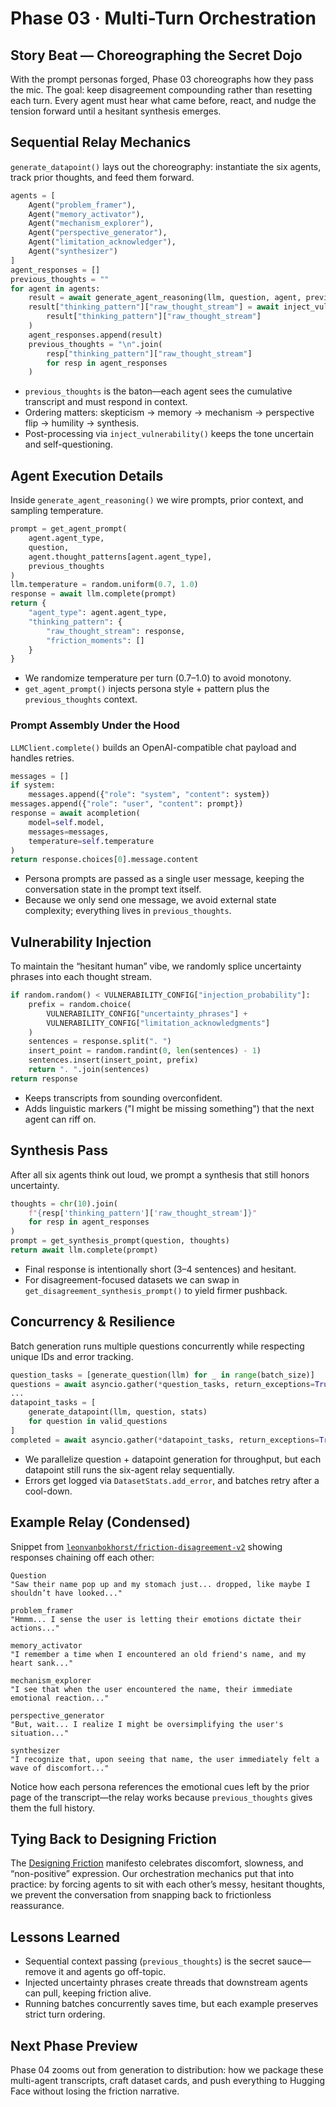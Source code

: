 # Phase 03 · Multi-Turn Orchestration

## Story Beat — Choreographing the Secret Dojo

With the prompt personas forged, Phase 03 choreographs how they pass the mic. The goal: keep disagreement compounding rather than resetting each turn. Every agent must hear what came before, react, and nudge the tension forward until a hesitant synthesis emerges.

## Sequential Relay Mechanics

`generate_datapoint()` lays out the choreography: instantiate the six agents, track prior thoughts, and feed them forward.

```127:170:src/friction_reasoning/dataset/generate_dataset.py
agents = [
    Agent("problem_framer"),
    Agent("memory_activator"),
    Agent("mechanism_explorer"),
    Agent("perspective_generator"),
    Agent("limitation_acknowledger"),
    Agent("synthesizer")
]
agent_responses = []
previous_thoughts = ""
for agent in agents:
    result = await generate_agent_reasoning(llm, question, agent, previous_thoughts)
    result["thinking_pattern"]["raw_thought_stream"] = await inject_vulnerability(
        result["thinking_pattern"]["raw_thought_stream"]
    )
    agent_responses.append(result)
    previous_thoughts = "\n".join(
        resp["thinking_pattern"]["raw_thought_stream"]
        for resp in agent_responses
    )
```

- `previous_thoughts` is the baton—each agent sees the cumulative transcript and must respond in context.
- Ordering matters: skepticism → memory → mechanism → perspective flip → humility → synthesis.
- Post-processing via `inject_vulnerability()` keeps the tone uncertain and self-questioning.

## Agent Execution Details

Inside `generate_agent_reasoning()` we wire prompts, prior context, and sampling temperature.

```42:59:src/friction_reasoning/agent_reasoning.py
prompt = get_agent_prompt(
    agent.agent_type,
    question,
    agent.thought_patterns[agent.agent_type],
    previous_thoughts
)
llm.temperature = random.uniform(0.7, 1.0)
response = await llm.complete(prompt)
return {
    "agent_type": agent.agent_type,
    "thinking_pattern": {
        "raw_thought_stream": response,
        "friction_moments": []
    }
}
```

- We randomize temperature per turn (0.7–1.0) to avoid monotony.
- `get_agent_prompt()` injects persona style + pattern plus the `previous_thoughts` context.

### Prompt Assembly Under the Hood

`LLMClient.complete()` builds an OpenAI-compatible chat payload and handles retries.

```19:44:src/friction_reasoning/llm/client.py
messages = []
if system:
    messages.append({"role": "system", "content": system})
messages.append({"role": "user", "content": prompt})
response = await acompletion(
    model=self.model,
    messages=messages,
    temperature=self.temperature
)
return response.choices[0].message.content
```

- Persona prompts are passed as a single user message, keeping the conversation state in the prompt text itself.
- Because we only send one message, we avoid external state complexity; everything lives in `previous_thoughts`.

## Vulnerability Injection

To maintain the “hesitant human” vibe, we randomly splice uncertainty phrases into each thought stream.

```113:125:src/friction_reasoning/dataset/generate_dataset.py
if random.random() < VULNERABILITY_CONFIG["injection_probability"]:
    prefix = random.choice(
        VULNERABILITY_CONFIG["uncertainty_phrases"] +
        VULNERABILITY_CONFIG["limitation_acknowledgments"]
    )
    sentences = response.split(". ")
    insert_point = random.randint(0, len(sentences) - 1)
    sentences.insert(insert_point, prefix)
    return ". ".join(sentences)
return response
```

- Keeps transcripts from sounding overconfident.
- Adds linguistic markers ("I might be missing something") that the next agent can riff on.

## Synthesis Pass

After all six agents think out loud, we prompt a synthesis that still honors uncertainty.

```61:66:src/friction_reasoning/agent_reasoning.py
thoughts = chr(10).join(
    f"{resp['thinking_pattern']['raw_thought_stream']}"
    for resp in agent_responses
)
prompt = get_synthesis_prompt(question, thoughts)
return await llm.complete(prompt)
```

- Final response is intentionally short (3–4 sentences) and hesitant.
- For disagreement-focused datasets we can swap in `get_disagreement_synthesis_prompt()` to yield firmer pushback.

## Concurrency & Resilience

Batch generation runs multiple questions concurrently while respecting unique IDs and error tracking.

```187:222:src/friction_reasoning/dataset/generate_dataset.py
question_tasks = [generate_question(llm) for _ in range(batch_size)]
questions = await asyncio.gather(*question_tasks, return_exceptions=True)
...
datapoint_tasks = [
    generate_datapoint(llm, question, stats)
    for question in valid_questions
]
completed = await asyncio.gather(*datapoint_tasks, return_exceptions=True)
```

- We parallelize question + datapoint generation for throughput, but each datapoint still runs the six-agent relay sequentially.
- Errors get logged via `DatasetStats.add_error`, and batches retry after a cool-down.

## Example Relay (Condensed)

Snippet from [`leonvanbokhorst/friction-disagreement-v2`](https://huggingface.co/datasets/leonvanbokhorst/friction-disagreement-v2) showing responses chaining off each other:

```
Question
"Saw their name pop up and my stomach just... dropped, like maybe I shouldn’t have looked..."

problem_framer
"Hmmm... I sense the user is letting their emotions dictate their actions..."

memory_activator
"I remember a time when I encountered an old friend's name, and my heart sank..."

mechanism_explorer
"I see that when the user encountered the name, their immediate emotional reaction..."

perspective_generator
"But, wait... I realize I might be oversimplifying the user's situation..."

synthesizer
"I recognize that, upon seeing that name, the user immediately felt a wave of discomfort..."
```

Notice how each persona references the emotional cues left by the prior page of the transcript—the relay works because `previous_thoughts` gives them the full history.

## Tying Back to Designing Friction

The [Designing Friction](https://designingfriction.com) manifesto celebrates discomfort, slowness, and “non-positive” expression. Our orchestration mechanics put that into practice: by forcing agents to sit with each other’s messy, hesitant thoughts, we prevent the conversation from snapping back to frictionless reassurance.

## Lessons Learned

- Sequential context passing (`previous_thoughts`) is the secret sauce—remove it and agents go off-topic.
- Injected uncertainty phrases create threads that downstream agents can pull, keeping friction alive.
- Running batches concurrently saves time, but each example preserves strict turn ordering.

## Next Phase Preview

Phase 04 zooms out from generation to distribution: how we package these multi-agent transcripts, craft dataset cards, and push everything to Hugging Face without losing the friction narrative.
